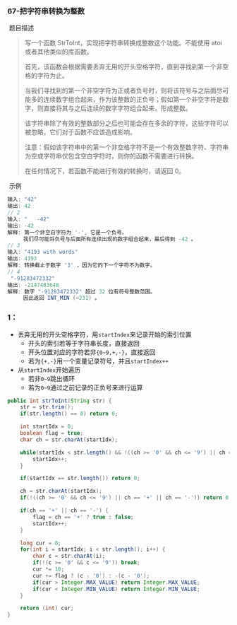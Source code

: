 ### 67-把字符串转换为整数

​	题目描述

> 写一个函数 StrToInt，实现把字符串转换成整数这个功能。不能使用 atoi 或者其他类似的库函数。
>
> 首先，该函数会根据需要丢弃无用的开头空格字符，直到寻找到第一个非空格的字符为止。
>
> 当我们寻找到的第一个非空字符为正或者负号时，则将该符号与之后面尽可能多的连续数字组合起来，作为该整数的正负号；假如第一个非空字符是数字，则直接将其与之后连续的数字字符组合起来，形成整数。
>
> 该字符串除了有效的整数部分之后也可能会存在多余的字符，这些字符可以被忽略，它们对于函数不应该造成影响。
>
> 注意：假如该字符串中的第一个非空格字符不是一个有效整数字符、字符串为空或字符串仅包含空白字符时，则你的函数不需要进行转换。
>
> 在任何情况下，若函数不能进行有效的转换时，请返回 0。
>

​	示例

```java
输入: "42"
输出: 42
// 2
输入: "   -42"
输出: -42
解释: 第一个非空白字符为 '-', 它是一个负号。
     我们尽可能将负号与后面所有连续出现的数字组合起来，最后得到 -42 。
// 3
输入: "4193 with words"
输出: 4193
解释: 转换截止于数字 '3' ，因为它的下一个字符不为数字。
// 4
 "-91283472332"
输出: -2147483648
解释: 数字 "-91283472332" 超过 32 位有符号整数范围。 
     因此返回 INT_MIN (−231) 。
```

### 1：

- 丢弃无用的开头空格字符，用`startIndex`来记录开始的索引位置
  - 开头的索引若等于字符串长度，直接返回
  - 开头位置对应的字符若非`{0~9,+,-}`，直接返回
  - 若为`{+,-}`用一个变量记录符号，并且`startIndex++`
- 从`startIndex`开始遍历
  - 若非`0~9`跳出循环
  - 若为`0~9`通过之前记录的正负号来进行运算

```java
public int strToInt(String str) {
    str = str.trim();
    if(str.length() == 0) return 0;

    int startIdx = 0;
    boolean flag = true;
    char ch = str.charAt(startIdx);

    while(startIdx < str.length() && !((ch >= '0' && ch <= '9') || ch == '+' || ch == '-')) {
        startIdx++;
    }

    if(startIdx == str.length()) return 0;

    ch = str.charAt(startIdx);
    if(!((ch >= '0' && ch <= '9') || ch == '+' || ch == '-')) return 0;

    if(ch == '+' || ch == '-') {
        flag = ch == '+' ? true : false;
        startIdx++;
    }

    long cur = 0;
    for(int i = startIdx; i < str.length(); i++) {
        char c = str.charAt(i);
        if(!(c >= '0' && c <= '9')) break;
        cur *= 10;
        cur += flag ? (c - '0') : -(c - '0');
        if(cur > Integer.MAX_VALUE) return Integer.MAX_VALUE;
        if(cur < Integer.MIN_VALUE) return Integer.MIN_VALUE;
    }

    return (int) cur;
}
```

